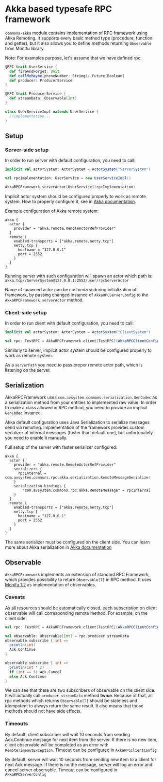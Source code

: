 # Akka based typesafe RPC framework

`commons-akka` module contains implementation of RPC framework using Akka Remoting. It supports every basic method type (procedure, function and getter), but it also allows you to define methods returning `Observable` from Monifu library.

Note: For examples purpose, let's assume that we have defined rpc:
```scala
@RPC trait UserService {
  def fireAndForget: Unit
  def callMeMaybe(phoneNumber: String): Future[Boolean]
  def producer: ProducerService
}

@RPC trait ProducerService {
  def streamData: Observable[Int]
}

class UserServiceImpl extends UserService {
  //implementation...
}
```

## Setup

### Server-side setup

In order to run server with default configuration, you need to call:
```scala
implicit val actorSystem: ActorSystem = ActorSystem("ServerSystem")

val rpcImplementation: UserService = new UserServiceImpl()

AkkaRPCFramework.serverActor[UserService](rpcImplementation)
```

Implicit actor system should be configured properly to work as remote system. How to properly configure it, see in
[Akka documentation](http://doc.akka.io/docs/akka/current/scala/remoting.html#Preparing_your_ActorSystem_for_Remoting).

Example configuration of Akka remote system:
```hocon
akka {
  actor {
    provider = "akka.remote.RemoteActorRefProvider"
  }
  remote {
    enabled-transports = ["akka.remote.netty.tcp"]
    netty.tcp {
      hostname = "127.0.0.1"
      port = 2552
    }
  }
}
```

Running server with such configuration will spawn an actor which path is:
`akka.tcp//ServerSystem@127.0.0.1:2552/user/rpcServerActor`

Name of spawned actor can be customized during initialization of framework, by passing changed instance of `AkkaRPCServerConfig` to the `AkkaRPCFramework.serverActor` method.

### Client-side setup
In order to run client with default configuration, you need to call:
```scala
implicit val actorSystem: ActorSystem = ActorSystem("ClientSystem")

val rpc: TestRPC = AkkaRPCFramework.client[TestRPC](AkkaRPCClientConfig(serverPath = "akka.tcp//ServerSystem@127.0.0.1:2552/user/rpcServerActor"))
```

Similarly to server, implicit actor system should be configured properly to work as remote system.

As a `serverPath` you need to pass proper remote actor path, which is listening on the server.

## Serialization

AkkaRPCFramework uses `com.avsystem.commons.serialization.GenCodec` as a serialization method from your entities to
implemented raw value. In order to make a class allowed in RPC method, you need to provide an implicit `GenCodec` instance.

Akka default configuration uses Java Serialization to serialize messages send via remoting.
Implementation of the framework provides custom serializer of internal messages (faster than default one),
but unfortunately you need to enable it manually.

Full setup of the server with faster serializer configured:
```hocon
akka {
  actor {
    provider = "akka.remote.RemoteActorRefProvider"
    serializers {
      rpcInternal = com.avsystem.commons.rpc.akka.serialization.RemoteMessageSerializer
    }
    serialization-bindings {
        "com.avsystem.commons.rpc.akka.RemoteMessage" = rpcInternal
    }
  }
  remote {
    enabled-transports = ["akka.remote.netty.tcp"]
    netty.tcp {
      hostname = "127.0.0.1"
      port = 2552
    }
  }
}
```
The same serializer must be configured on the client side.
You can learn more about Akka serialization in [Akka documentation](http://doc.akka.io/docs/akka/current/scala/serialization.html#Configuration)

## Observable
`AkkaRPCFramework` implements an extension of standard RPC Framework, which provides possibility to return `Observable[T]`
in RPC method. It uses [Monifu 1.2](https://monix.io/) as implementation of observables.

### Caveats
As all resources should be automatically closed, each subscription on client observable will call corresponding remote method.
For example, on the client side:
```scala
val rpc: TestRPC = AkkaRPCFramework.client[TestRPC](AkkaRPCClientConfig(serverPath = "akka.tcp//ServerSystem@127.0.0.1:2552/user/rpcServerActor"))

val observable: Observable[Int] = rpc.producer.streamData
observable.subscribe { int =>
  println(int)
  Ack.Continue
}

observable.subscribe { int =>
  println(int * 2)
  if (int == 5) Ack.Cancel
  else Ack.Continue
}
```
We can see that there are two subscribers of observable on the client side. It will actually call
`producer.streamData` method **twice**. Because of that, all rpc methods which returns `Observable[T]`
should be stateless and idempotent to always return the same result. It also means that those methods should not
have side effects.

### Timeouts
By default, client subscriber will wait 10 seconds from sending Ack.Continue message for next item from the server.
If there is no new item, client observable will be completed as an error with `RemoteTimeoutException`.
Timeout can be configured in `AkkaRPCClientConfig`

By default, server will wait 10 seconds from sending new item to a client for next Ack message.
If there is no the message, server will log an error and cancel server observable.
Timeout can be configured in `AkkaRPCServerConfig`